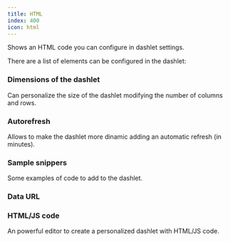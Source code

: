 ```yaml
---
title: HTML
index: 400
icon: html
---
```


Shows an HTML code you can configure in dashlet settings.

There are a list of elements can be configured in the dashlet:


### Dimensions of the dashlet

Can personalize the size of the dashlet modifying the number of columns and rows.


### Autorefresh

Allows to make the dashlet more dinamic adding an automatic refresh (in minutes).


### Sample snippers

Some examples of code to add to the dashlet.


### Data URL


### HTML/JS code


An powerful editor to create a personalized dashlet with HTML/JS code.